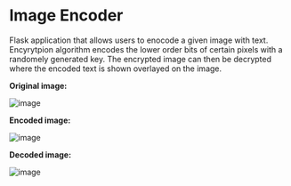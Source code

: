 # Image Encoder

Flask application that allows users to enocode a given image with text. Encyrytpion algorithm encodes the lower order bits of certain pixels with a randomely generated key. The encrypted image can then be decrypted where the encoded text is shown overlayed on the image.

**Original image:**

![image](https://github.com/arulh/ImageEncoder/assets/104797653/5f3e88e7-95aa-4ee4-8902-d0b9bb733453)


**Encoded image:**

![image](https://github.com/arulh/ImageEncoder/assets/104797653/c76dee80-3049-4fe1-b7d1-1f5f1688df5e)

**Decoded image:**

![image](https://github.com/arulh/ImageEncoder/assets/104797653/df965d6e-9a97-46ea-92fe-a42925a2bf2e)
